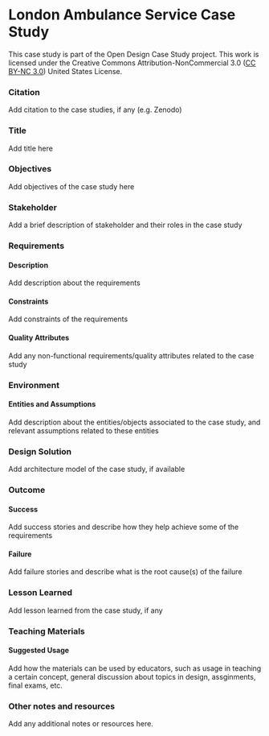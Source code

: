 # London Ambulance Service Case Study

This case study is part of the Open Design Case Study project. This work is licensed under the Creative Commons Attribution-NonCommercial 3.0 ([CC BY-NC 3.0](https://creativecommons.org/licenses/by-nc/3.0/us/)) United States License.

### Citation

Add citation to the case studies, if any (e.g. Zenodo)
### Title

Add title here

### Objectives

Add objectives of the case study here

### Stakeholder

Add a brief description of stakeholder and their roles in the case study

### Requirements

#### Description

Add description about the requirements

#### Constraints

Add constraints of the requirements

#### Quality Attributes

Add any non-functional requirements/quality attributes related to the case study

### Environment

#### Entities and Assumptions

Add description about the entities/objects associated to the case study, and relevant assumptions related to these entities

### Design Solution

Add architecture model of the case study, if available

### Outcome

#### Success

Add success stories and describe how they help achieve some of the requirements

#### Failure

Add failure stories and describe what is the root cause(s) of the failure

### Lesson Learned

Add lesson learned from the case study, if any

### Teaching Materials

#### Suggested Usage

Add how the materials can be used by educators, such as usage in teaching a certain concept, general discussion about topics in design, assginments, final exams, etc.


### Other notes and resources

Add any additional notes or resources here. 
